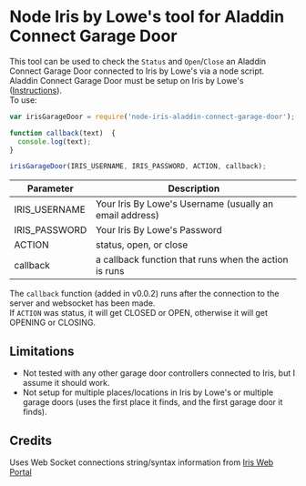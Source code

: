 # Node Iris by Lowe's tool for Aladdin Connect Garage Door

This tool can be used to check the `Status` and `Open`/`Close` an Aladdin Connect Garage Door connected to Iris by Lowe's via a node script.  
Aladdin Connect Garage Door must be setup on Iris by Lowe's ([Instructions](http://www.geniecompany.com/data/products/aladdinconnect/iris-programming_aladdin-connect.pdf)).  
To use:
```javascript
var irisGarageDoor = require('node-iris-aladdin-connect-garage-door');

function callback(text)  {
  console.log(text);
}

irisGarageDoor(IRIS_USERNAME, IRIS_PASSWORD, ACTION, callback);
```
Parameter       | Description
----------------|------------
IRIS_USERNAME   | Your Iris By Lowe's Username (usually an email address)
IRIS_PASSWORD   | Your Iris By Lowe's Password
ACTION          | status, open, or close
callback        | a callback function that runs when the action is runs

The `callback` function (added in v0.0.2) runs after the connection to the server and websocket has been made.  
If `ACTION` was status, it will get CLOSED or OPEN, otherwise it will get OPENING or CLOSING.

## Limitations
- Not tested with any other garage door controllers connected to Iris, but I assume it should work.
- Not setup for multiple places/locations in Iris by Lowe's or multiple garage doors (uses the first place it finds, and the first garage door it finds).

## Credits
Uses Web Socket connections string/syntax information from [Iris Web Portal](https://github.com/thegillion/Iris-Web-Portal)

